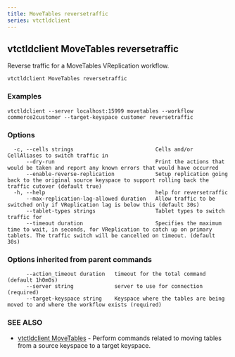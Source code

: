 ```yaml
---
title: MoveTables reversetraffic
series: vtctldclient
---
```

## vtctldclient MoveTables reversetraffic

Reverse traffic for a MoveTables VReplication workflow.

```
vtctldclient MoveTables reversetraffic
```

### Examples

```
vtctldclient --server localhost:15999 movetables --workflow commerce2customer --target-keyspace customer reversetraffic
```

### Options

```
  -c, --cells strings                          Cells and/or CellAliases to switch traffic in
      --dry-run                                Print the actions that would be taken and report any known errors that would have occurred
      --enable-reverse-replication             Setup replication going back to the original source keyspace to support rolling back the traffic cutover (default true)
  -h, --help                                   help for reversetraffic
      --max-replication-lag-allowed duration   Allow traffic to be switched only if VReplication lag is below this (default 30s)
      --tablet-types strings                   Tablet types to switch traffic for
      --timeout duration                       Specifies the maximum time to wait, in seconds, for VReplication to catch up on primary tablets. The traffic switch will be cancelled on timeout. (default 30s)
```

### Options inherited from parent commands

```
      --action_timeout duration   timeout for the total command (default 1h0m0s)
      --server string             server to use for connection (required)
      --target-keyspace string    Keyspace where the tables are being moved to and where the workflow exists (required)
```

### SEE ALSO

* [vtctldclient MoveTables](../)	 - Perform commands related to moving tables from a source keyspace to a target keyspace.

